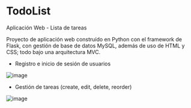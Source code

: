 # TodoList
Aplicación Web - Lista de tareas

Proyecto de aplicación web construído en Python con el framework de Flask, con gestión de base de datos MySQL, además de uso de HTML y CSS; todo bajo una arquitectura MVC.

- Registro e inicio de sesión de usuarios

![image](https://user-images.githubusercontent.com/65627196/179816907-83e49f55-d2fd-42d5-9316-38be6830de39.png)

- Gestión de tareas (create, edit, delete, reorder)

![image](https://user-images.githubusercontent.com/65627196/179816930-0fb695c1-1a6c-4516-b623-631b7394ff87.png)
